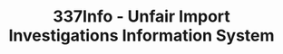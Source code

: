 ---
bigquery: https://console.cloud.google.com/bigquery?p=patents-public-data&d=usitc_investigations&page=dataset&project=sheets-management-319211
citation: US International Trade Commission 337Info Unfair Import Investigations Information
  System
contributors: US International Trade Comission
cost: None
description: US International Trade Commission 337Info Unfair Import Investigations
  Information System contains data on investigations done under Section 337. Section
  337 declares the infringement of certain statutory intellectual property rights
  and other forms of unfair competition in import trade to be unlawful practices.
  Most Section 337 investigations involve allegations of patent or registered trademark
  infringement.
documentation: FAQ and tutorial available on the site
last_edit: 04/08/2022, 16:00:12
location: https://pubapps2.usitc.gov/337external/
maintained_by: US International Trade Comission
schema_fields:
- aljAssigned
- investigationType
- copyrightNumbers
- docketNo
- teoIdIssueDate
- dateComplaintFiled
- dateCreated
- currentStatus
- finalIdOnViolationDue
- internalRemand
- scheduledStartDateEvidHear
- investigationTermDate
- gcAttorney
- startDateMarkmanHearing
- teoProceedingInvolved
- title
- currentActiveALJ
- patentNumber
- endDateMarkmanHearing
- teoIdDueDate
- markmanHearing
- investigationNo
- actualEndDateEvidHear
- id
- publication_number
- patentNumbers
- htsNumbers
- trademarkNumbers
- issueDateOtherNonFinal
- finalDetNoViolation
- finalDetViolation
- invUnfairAct
- ouiiAttorney
- respondent
- targetDate
- finalIdOnViolationIssue
- lastUpdated
- actualStartDateEvidHear
- scheduledEndDateEvidHear
- teoReliefGranted
- ouiiParticipation
- cafcAppeals
- dateOfPublicationFrNotice
- complainant
shortname: unfair_import_investigations
tags:
- import
- legal
- trade
timeframe: 2008-2021 (prior to 2008 downloadable as a JSON file)
title: 337Info - Unfair Import Investigations Information System
uuid: 2721f5ec-e599-4890-9265-9706719fc71e
---